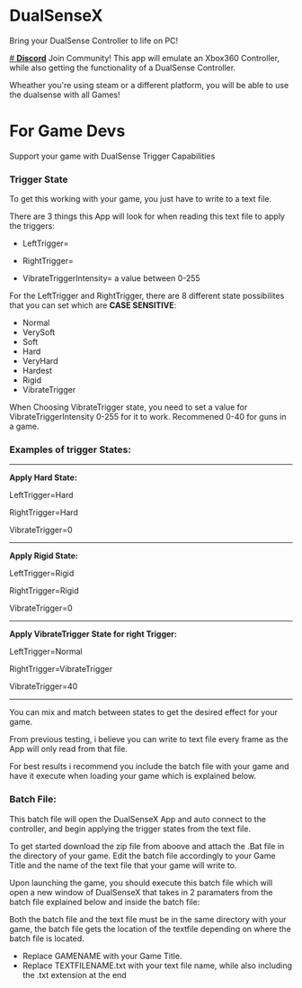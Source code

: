 # DualSenseX

Bring your DualSense Controller to life on PC!

[# **Discord**](https://discord.gg/gRkTMgHxe6) Join Community!
This app will emulate an Xbox360 Controller, while also getting the functionality of a DualSense Controller.

Wheather you're using steam or a different platform, you will be able to use the dualsense with all Games!



# For Game Devs

Support your game with DualSense Trigger Capabilities

### **Trigger State**
To get this working with your game, you just have to write to a text file.

There are 3 things this App will look for when reading this text file to apply the triggers:

- LeftTrigger=

- RightTrigger=

- VibrateTriggerIntensity= a value between 0-255

For the LeftTrigger and RightTrigger, there are 8 different state possibilites that you can set which are **CASE SENSITIVE**:

- Normal
- VerySoft
- Soft
- Hard
- VeryHard
- Hardest
- Rigid
- VibrateTrigger

When Choosing VibrateTrigger state, you need to set a value for VibrateTriggerIntensity 0-255 for it to work. Recommened 0-40 for guns in a game.

### **Examples of trigger States:**
____
**Apply Hard State:**

LeftTrigger=Hard

RightTrigger=Hard

VibrateTrigger=0
___________________
**Apply Rigid State:**

LeftTrigger=Rigid

RightTrigger=Rigid

VibrateTrigger=0
___________________
**Apply VibrateTrigger State for right Trigger:**

LeftTrigger=Normal

RightTrigger=VibrateTrigger

VibrateTrigger=40
___________________
You can mix and match between states to get the desired effect for your game.

From previous testing, i believe you can write to text file every frame as the App will only read from that file.

For best results i recommend you include the batch file with your game and have it execute when loading your game which is explained below.

### **Batch File:**
This batch file will open the DualSenseX App and auto connect to the controller, and begin applying the trigger states from the text file.

To get started download the zip file from aboove and attach the .Bat file in the directory of your game.
Edit the batch file accordingly to your Game Title and the name of the text file that your game will write to.

Upon launching the game, you should execute this batch file which will open a new window
of DualSenseX that takes in 2 paramaters from the batch file explained below and inside the batch file:

Both the batch file and the text file must be in the same directory with your game, the batch file gets the location of the 
textfile depending on where the batch file is located.

- Replace GAMENAME with your Game Title.
- Replace TEXTFILENAME.txt with your text file name, while also including the .txt extension at the end

